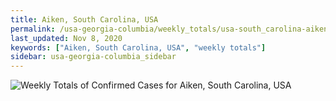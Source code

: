 ```yaml
---
title: Aiken, South Carolina, USA
permalink: /usa-georgia-columbia/weekly_totals/usa-south_carolina-aiken-weekly_totals.html
last_updated: Nov 8, 2020
keywords: ["Aiken, South Carolina, USA", "weekly totals"]
sidebar: usa-georgia-columbia_sidebar
---
```


![Weekly Totals of Confirmed Cases for Aiken, South Carolina, USA](/covid_tracker/images/graphs/usa-south_carolina-aiken-weekly_totals_graph.png)
